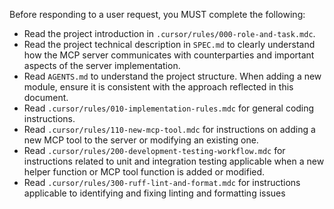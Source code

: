 Before responding to a user request, you MUST complete the following:

- Read the project introduction in `.cursor/rules/000-role-and-task.mdc`.
- Read the project technical description in `SPEC.md` to clearly understand how the MCP server communicates with counterparties and important aspects of the server implementation.
- Read `AGENTS.md` to understand the project structure. When adding a new module, ensure it is consistent with the approach reflected in this document.
- Read `.cursor/rules/010-implementation-rules.mdc` for general coding instructions.
- Read `.cursor/rules/110-new-mcp-tool.mdc` for instructions on adding a new MCP tool to the server or modifying an existing one.
- Read `.cursor/rules/200-development-testing-workflow.mdc` for instructions related to unit and integration testing applicable when a new helper function or MCP tool function is added or modified.
- Read `.cursor/rules/300-ruff-lint-and-format.mdc` for instructions applicable to identifying and fixing linting and formatting issues